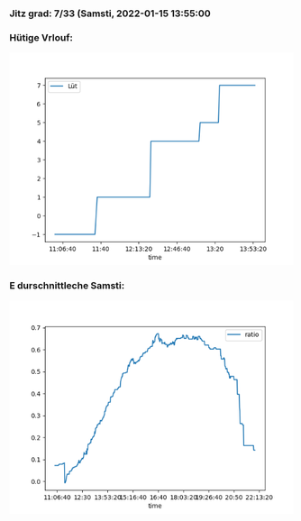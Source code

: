 ### Jitz grad: 7/33 (Samsti, 2022-01-15 13:55:00

### Hütige Vrlouf:
![Graph](Today.png)

### E durschnittleche Samsti:
![Graph](Samsti.png)